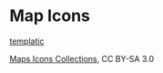 Map Icons
=========

[templatic](https://templatic.com/newsblog/100-free-templatic-map-icons/)

[Maps Icons Collections](https://mapicons.mapsmarker.com/), CC BY-SA 3.0

